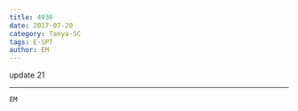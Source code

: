 ```yaml
---
title: 4936
date: 2017-07-20
category: Tanya-SC
tags: E-SPT
author: EM
---
```


update 21

---



`EM`
